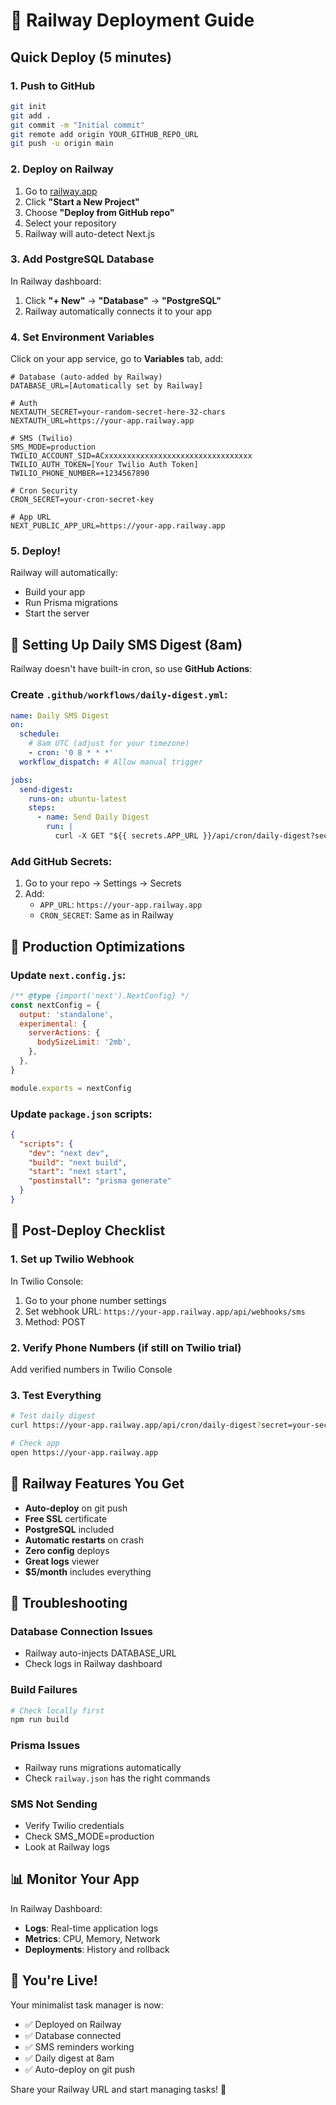 # 🚂 Railway Deployment Guide

## Quick Deploy (5 minutes)

### 1. Push to GitHub
```bash
git init
git add .
git commit -m "Initial commit"
git remote add origin YOUR_GITHUB_REPO_URL
git push -u origin main
```

### 2. Deploy on Railway

1. Go to [railway.app](https://railway.app)
2. Click **"Start a New Project"**
3. Choose **"Deploy from GitHub repo"**
4. Select your repository
5. Railway will auto-detect Next.js

### 3. Add PostgreSQL Database

In Railway dashboard:
1. Click **"+ New"** → **"Database"** → **"PostgreSQL"**
2. Railway automatically connects it to your app

### 4. Set Environment Variables

Click on your app service, go to **Variables** tab, add:

```env
# Database (auto-added by Railway)
DATABASE_URL=[Automatically set by Railway]

# Auth
NEXTAUTH_SECRET=your-random-secret-here-32-chars
NEXTAUTH_URL=https://your-app.railway.app

# SMS (Twilio)
SMS_MODE=production
TWILIO_ACCOUNT_SID=ACxxxxxxxxxxxxxxxxxxxxxxxxxxxxxxxxx
TWILIO_AUTH_TOKEN=[Your Twilio Auth Token]
TWILIO_PHONE_NUMBER=+1234567890

# Cron Security
CRON_SECRET=your-cron-secret-key

# App URL
NEXT_PUBLIC_APP_URL=https://your-app.railway.app
```

### 5. Deploy!

Railway will automatically:
- Build your app
- Run Prisma migrations
- Start the server

## 📅 Setting Up Daily SMS Digest (8am)

Railway doesn't have built-in cron, so use **GitHub Actions**:

### Create `.github/workflows/daily-digest.yml`:

```yaml
name: Daily SMS Digest
on:
  schedule:
    # 8am UTC (adjust for your timezone)
    - cron: '0 8 * * *'
  workflow_dispatch: # Allow manual trigger

jobs:
  send-digest:
    runs-on: ubuntu-latest
    steps:
      - name: Send Daily Digest
        run: |
          curl -X GET "${{ secrets.APP_URL }}/api/cron/daily-digest?secret=${{ secrets.CRON_SECRET }}"
```

### Add GitHub Secrets:
1. Go to your repo → Settings → Secrets
2. Add:
   - `APP_URL`: `https://your-app.railway.app`
   - `CRON_SECRET`: Same as in Railway

## 🔧 Production Optimizations

### Update `next.config.js`:
```javascript
/** @type {import('next').NextConfig} */
const nextConfig = {
  output: 'standalone',
  experimental: {
    serverActions: {
      bodySizeLimit: '2mb',
    },
  },
}

module.exports = nextConfig
```

### Update `package.json` scripts:
```json
{
  "scripts": {
    "dev": "next dev",
    "build": "next build",
    "start": "next start",
    "postinstall": "prisma generate"
  }
}
```

## 🎯 Post-Deploy Checklist

### 1. Set up Twilio Webhook
In Twilio Console:
1. Go to your phone number settings
2. Set webhook URL: `https://your-app.railway.app/api/webhooks/sms`
3. Method: POST

### 2. Verify Phone Numbers (if still on Twilio trial)
Add verified numbers in Twilio Console

### 3. Test Everything
```bash
# Test daily digest
curl https://your-app.railway.app/api/cron/daily-digest?secret=your-secret

# Check app
open https://your-app.railway.app
```

## 🚀 Railway Features You Get

- **Auto-deploy** on git push
- **Free SSL** certificate
- **PostgreSQL** included
- **Automatic restarts** on crash
- **Zero config** deploys
- **Great logs** viewer
- **$5/month** includes everything

## 🐛 Troubleshooting

### Database Connection Issues
- Railway auto-injects DATABASE_URL
- Check logs in Railway dashboard

### Build Failures
```bash
# Check locally first
npm run build
```

### Prisma Issues
- Railway runs migrations automatically
- Check `railway.json` has the right commands

### SMS Not Sending
- Verify Twilio credentials
- Check SMS_MODE=production
- Look at Railway logs

## 📊 Monitor Your App

In Railway Dashboard:
- **Logs**: Real-time application logs
- **Metrics**: CPU, Memory, Network
- **Deployments**: History and rollback

## 🎉 You're Live!

Your minimalist task manager is now:
- ✅ Deployed on Railway
- ✅ Database connected
- ✅ SMS reminders working
- ✅ Daily digest at 8am
- ✅ Auto-deploy on git push

Share your Railway URL and start managing tasks! 🚀
